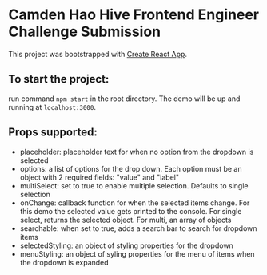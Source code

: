 # Camden Hao Hive Frontend Engineer Challenge Submission

This project was bootstrapped with [Create React App](https://github.com/facebook/create-react-app).

## To start the project:

run command `npm start` in the root directory. The demo will be up and running at `localhost:3000`. 

## Props supported: 

- placeholder: placeholder text for when no option from the dropdown is selected
- options: a list of options for the drop down. Each option must be an object with 2 required fields: "value" and "label"
- multiSelect: set to true to enable multiple selection. Defaults to single selection
- onChange: callback function for when the selected items change. For this demo the selected value gets printed to the console. For single select, returns the selected object. For multi, an array of objects
- searchable: when set to true, adds a search bar to search for dropdown items
- selectedStyling: an object of styling properties for the dropdown
- menuStyling: an object of syling properties for the menu of items when the dropdown is expanded

